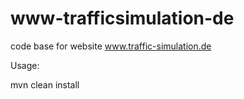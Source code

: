 www-trafficsimulation-de
========================

code base for website www.traffic-simulation.de

Usage:

mvn clean install